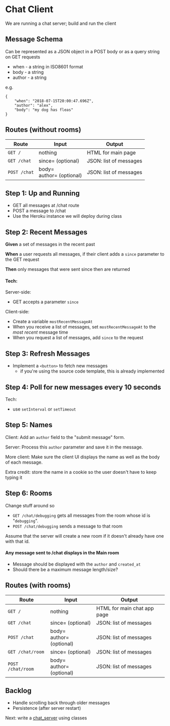 # Chat Client

We are running a chat server; build and run the client

## Message Schema

Can be represented as a JSON object in a POST body or as a query string on GET requests

* when - a string in ISO8601 format
* body - a string
* author - a string

e.g.
```
{
    "when": "2018-07-15T20:00:47.696Z",
    "author": "alex",
    "body": "my dog has fleas"
}
```

## Routes (without rooms)

|Route|Input|Output|
|---|---|---|
|`GET /`     | nothing | HTML for main page |
|`GET /chat` | since= (optional) | JSON: list of messages |
|`POST /chat`| body= <br> author= (optional) | JSON: list of messages |

<!--box-->

## Step 1: Up and Running

* GET all messages at /chat route
* POST a message to /chat
* Use the Heroku instance we will deploy during class

<!--/box-->
<!--box-->

## Step 2: Recent Messages

**Given** a set of messages in the recent past

**When** a user requests all messages, if their client adds a `since` parameter to the GET request

**Then** only messages that were sent since then are returned

#### Tech:

Server-side:

* GET accepts a parameter `since`

Client-side:

* Create a variable `mostRecentMessageAt`
* When you receive a list of messages, set `mostRecentMessageAt` to the *most recent* message time
* When you request a list of messages, add `since` to the request

<!--/box-->
<!--box-->

## Step 3: Refresh Messages

* Implement a `<button>` to fetch new messages
  * if you're using the source code template, this is already implemented

<!--/box-->
<!--box-->

## Step 4: Poll for new messages every 10 seconds

Tech:

* use `setInterval` or `setTimeout`

<!--/box-->
<!--box-->

## Step 5: Names

Client: Add an `author` field to the "submit message" form.

Server: Process this `author` parameter and save it in the message.

More client: Make sure the client UI displays the name as well as the body of each message.

Extra credit: store the name in a cookie so the user doesn't have to keep typing it

<!--/box-->
<!--box-->

## Step 6: Rooms

Change stuff around so 

  * `GET /chat/debugging` gets all messages from the room whose id is "`debugging`".
  * `POST /chat/debugging` sends a message to that room

Assume that the server will create a new room if it doesn't already have one with that id.

#### Any message sent to /chat displays in the Main room

  * Message should be displayed with the `author` and `created_at`
  * Should there be a maximum message length/size?

<!--/box-->

## Routes (with rooms)

|Route|Input|Output|
|---|---|---|
|`GET /`     | nothing | HTML for main chat app page |
|`GET /chat` | since= (optional) | JSON: list of messages |
|`POST /chat`| body= <br> author= (optional) | JSON: list of messages |
|`GET /chat/room`     | since= (optional) | JSON: list of messages |
|`POST /chat/room`    | body= <br> author= (optional) | JSON: list of messages |

## Backlog

  * Handle scrolling back through older messages
  * Persistence (after server restart)

Next: write a [chat_server](chat_server) using classes
